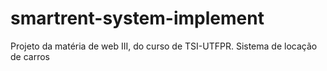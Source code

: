 # smartrent-system-implement
Projeto da matéria de web III, do curso de TSI-UTFPR. Sistema de locação de carros
